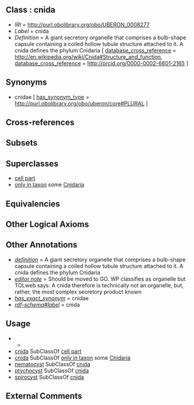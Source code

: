 
## Class : cnida

 * *IRI* = http://purl.obolibrary.org/obo/UBERON_0008277
 * *Label* = cnida
 * *Definition* = A giant secretory organelle that comprises a bulb-shape capsule containing a coiled hollow tubule structure attached to it. A cnida defines the phylum Cnidaria [ [database_cross_reference](../../ef/oboInOwl#hasDbXref.md) = http://en.wikipedia.org/wiki/Cnida#Structure_and_function, [database_cross_reference](../../ef/oboInOwl#hasDbXref.md) = http://orcid.org/0000-0002-6601-2165 ]

## Synonyms

 * cnidae [ [has_synonym_type](../../pe/oboInOwl#hasSynonymType.md) = http://purl.obolibrary.org/obo/uberon/core#PLURAL ]

## Cross-references


## Subsets


## Superclasses

 * [cell part](../../UBERON/70/UBERON_0000470.md)
 * [only in taxon](../../RO/60/RO_0002160.md) some [Cnidaria](../../NCBITaxon/73/NCBITaxon_6073.md)

## Equivalencies


## Other Logical Axioms


## Other Annotations

 * *[definition](../../IAO/15/IAO_0000115.md)* = A giant secretory organelle that comprises a bulb-shape capsule containing a coiled hollow tubule structure attached to it. A cnida defines the phylum Cnidaria
 * *[editor note](../../IAO/16/IAO_0000116.md)* = Should be moved to GO. WP classifies as organelle but TOLweb says: A cnida therefore is technically not an organelle, but, rather, the most complex secretory product known
 * *[has_exact_synonym](../../ym/oboInOwl#hasExactSynonym.md)* = cnidae
 * *[rdf-schema#label](../../el/rdf-schema#label.md)* = cnida

## Usage

 * -
 * [cnida](../../UBERON/77/UBERON_0008277.md) SubClassOf [cell part](../../UBERON/70/UBERON_0000470.md)
 * [cnida](../../UBERON/77/UBERON_0008277.md) SubClassOf [only in taxon](../../RO/60/RO_0002160.md) some [Cnidaria](../../NCBITaxon/73/NCBITaxon_6073.md)
 * [nematocyst](../../UBERON/78/UBERON_0008278.md) SubClassOf [cnida](../../UBERON/77/UBERON_0008277.md)
 * [ptychocyst](../../UBERON/62/UBERON_0014462.md) SubClassOf [cnida](../../UBERON/77/UBERON_0008277.md)
 * [spirocyst](../../UBERON/79/UBERON_0008279.md) SubClassOf [cnida](../../UBERON/77/UBERON_0008277.md)

## External Comments


